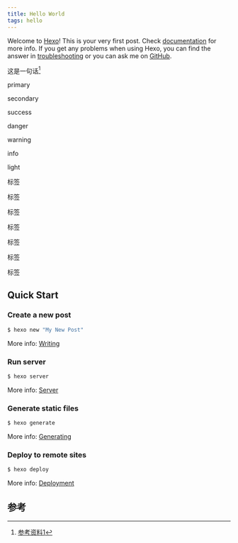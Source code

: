 ```yaml
---
title: Hello World
tags: hello
---
```

Welcome to [Hexo](https://hexo.io/)! This is your very first post. Check [documentation](https://hexo.io/docs/) for more info. If you get any problems when using Hexo, you can find the answer in [troubleshooting](https://hexo.io/docs/troubleshooting.html) or you can ask me on [GitHub](https://github.com/hexojs/hexo/issues).

这是一句话[^1]

primary

secondary

success

danger

warning

info

light

<p class="note note-primary">标签</p>
<p class="note note-secondary">标签</p>
<p class="note note-success">标签</p>
<p class="note note-danger">标签</p>
<p class="note note-warning">标签</p>
<p class="note note-info">标签</p>
<p class="note note-light">标签</p>


## Quick Start

### Create a new post

``` bash
$ hexo new "My New Post"
```

More info: [Writing](https://hexo.io/docs/writing.html)

### Run server

``` bash
$ hexo server
```

More info: [Server](https://hexo.io/docs/server.html)

### Generate static files

``` bash
$ hexo generate
```

More info: [Generating](https://hexo.io/docs/generating.html)

### Deploy to remote sites

``` bash
$ hexo deploy
```

More info: [Deployment](https://hexo.io/docs/one-command-deployment.html)

## 参考
[^1]: [参考资料1](https://hexo.io/docs/one-command-deployment.html)
[^2]: 参考资料2